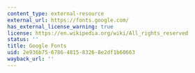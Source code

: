 ```yaml
---
content_type: external-resource
external_url: https://fonts.google.com/
has_external_license_warning: true
license: https://en.wikipedia.org/wiki/All_rights_reserved
status: ''
title: Google Fonts
uid: 2e936b75-6786-4815-8326-8e2df1b60663
wayback_url: ''
---
```

